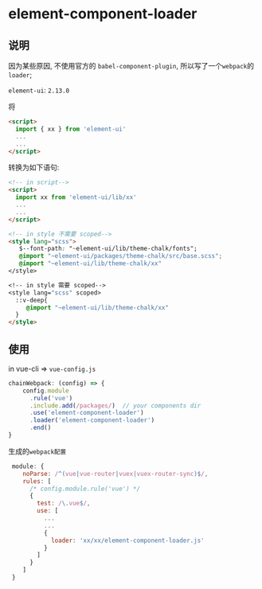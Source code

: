 # element-component-loader

## 说明

因为某些原因, 不使用官方的 `babel-component-plugin`,  所以写了一个`webpack`的`loader`;

`element-ui`: `2.13.0`

将
```html
<script>
  import { xx } from 'element-ui'
  ...
  ...
</script>
```
转换为如下语句:

```html
<!-- in script-->
<script>
  import xx from 'element-ui/lib/xx'
  ...
  ...
</script>

<!-- in style 不需要 scoped-->
<style lang="scss">
   $--font-path: "~element-ui/lib/theme-chalk/fonts";
   @import "~element-ui/packages/theme-chalk/src/base.scss";
   @import "~element-ui/lib/theme-chalk/xx"
</style>

<!-- in style 需要 scoped-->
<style lang="scss" scoped>
  ::v-deep{
     @import "~element-ui/lib/theme-chalk/xx"
  }
</style>
```

## 使用

in vue-cli =>  `vue-config.js`
```javascript
chainWebpack: (config) => {
    config.module
      .rule('vue')
      .include.add(/packages/)  // your components dir
      .use('element-component-loader')
      .loader('element-component-loader')
      .end()
}
```
生成的`webpack配置`
```javascript
 module: {
    noParse: /^(vue|vue-router|vuex|vuex-router-sync)$/,
    rules: [
      /* config.module.rule('vue') */
      {
        test: /\.vue$/,
        use: [
          ...
          ...
          {
            loader: 'xx/xx/element-component-loader.js'
          }
        ]
      }
    ]
 }
```
